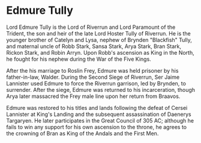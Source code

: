# Edmure Tully

Lord Edmure Tully is the Lord of Riverrun and Lord Paramount of the Trident, the son and heir of the late Lord Hoster Tully of Riverrun. He is the younger brother of Catelyn and Lysa, nephew of Brynden "Blackfish" Tully, and maternal uncle of Robb Stark, Sansa Stark, Arya Stark, Bran Stark, Rickon Stark, and Robin Arryn. Upon Robb's ascension as King in the North, he fought for his nephew during the War of the Five Kings.

After the his marriage to Roslin Frey, Edmure was held prisoner by his father-in-law, Walder. During the Second Siege of Riverrun, Ser Jaime Lannister used Edmure to force the Riverrun garrison, led by Brynden, to surrender. After the siege, Edmure was returned to his incarceration, though Arya later massacred the Frey male line upon her return from Braavos.

Edmure was restored to his titles and lands following the defeat of Cersei Lannister at King's Landing and the subsequent assassination of Daenerys Targaryen. He later participates in the Great Council of 305 AC; although he fails to win any support for his own ascension to the throne, he agrees to the crowning of Bran as King of the Andals and the First Men.
